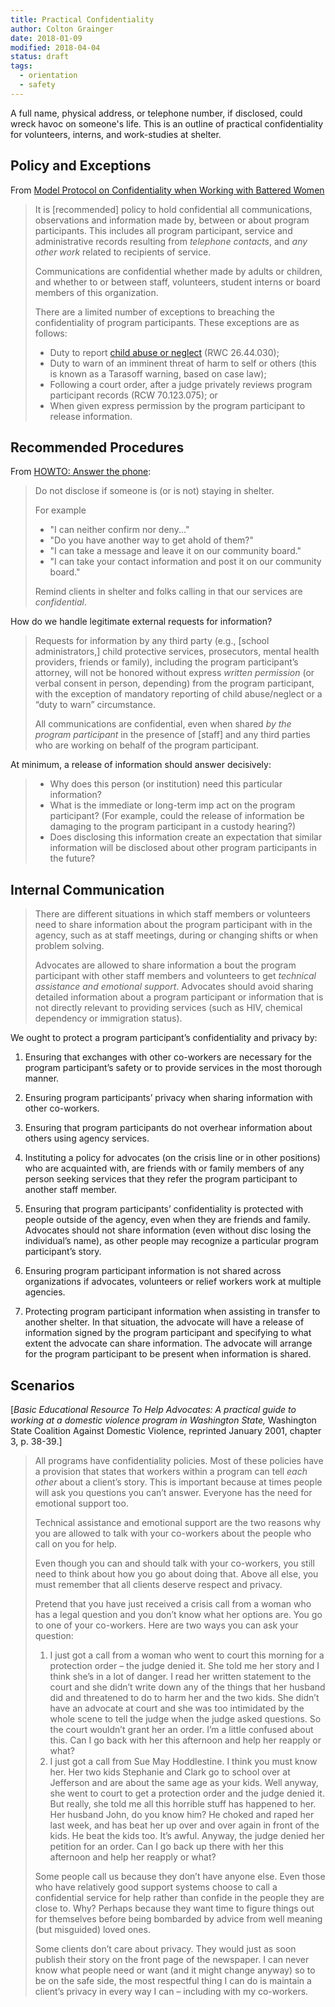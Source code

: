 ```yaml
---
title: Practical Confidentiality
author: Colton Grainger
date: 2018-01-09
modified: 2018-04-04
status: draft
tags:
  - orientation
  - safety
---
```


A full name, physical address, or telephone number, if disclosed, could wreck havoc on someone's life. This is an outline of practical confidentiality for volunteers, interns, and work-studies at shelter.

## Policy and Exceptions

From [Model Protocol on Confidentiality when Working with Battered Women](https://wscadv.org/wp-content/uploads/2015/06/Confidentiality-When-Working-with-Battered-Women.pdf)
> It is [recommended] policy to hold confidential all communications, observations and information made by, between or about program participants. This includes all program participant, service and administrative records resulting from *telephone contacts*, and *any other work* related to recipients of service.
> 
> Communications are confidential whether made by adults or children, and whether to or between staff, volunteers, student interns or board members of this organization.
> 
> There are a limited number of exceptions to breaching the confidentiality of program participants. These exceptions are as follows:
> - Duty to report [child abuse or neglect](safety) (RWC 26.44.030);
> - Duty to warn of an imminent threat of harm to self or others (this is known as a Tarasoff warning, based on case law);
> - Following a court order, after a judge privately reviews program participant
> records (RCW 70.123.075); or
> - When given express permission by the program participant to release information. 

## Recommended Procedures

From [HOWTO: Answer the phone](answering-phone):
> Do not disclose if someone is (or is not) staying in shelter. 
> 
> For example
> - "I can neither confirm nor deny..."
> - "Do you have another way to get ahold of them?"
> - "I can take a message and leave it on our community board."
> - "I can take your contact information and post it on our community board."
> 
> Remind clients in shelter and folks calling in that our services are *confidential*. 

How do we handle legitimate external requests for information?
> Requests for information by any third party (e.g., [school administrators,] child protective services, prosecutors, mental health providers, friends or family), including the program participant’s attorney, will not be honored without express *written permission* (or verbal consent in person, depending) from the program participant, with the exception of mandatory reporting of child abuse/neglect or a “duty to warn” circumstance.  
>
> All communications are confidential, even when shared *by the program participant* in the presence of [staff] and any third parties who are working on behalf of the program participant.

At minimum, a release of information should answer decisively:
> - Why does this person (or institution) need this particular information?
> - What is the immediate or long-term imp act on the program participant?  (For example, could the release of information be damaging to the program participant in a custody hearing?)
> - Does disclosing this information create an expectation that similar information will be disclosed about other program participants in the future?

## Internal Communication

> There are different situations in which staff members or volunteers need to share information about the program participant with in the agency, such as at staff meetings, during or changing shifts or when problem solving. 
>
> Advocates are allowed to share information a bout the program participant with other staff members and volunteers to get *technical assistance and emotional support*.  Advocates should avoid sharing detailed information about a program participant or information that is not directly relevant to providing services (such as HIV, chemical dependency or immigration status).

We ought to protect a program participant’s confidentiality and privacy by:

1. Ensuring that exchanges with other co-workers are necessary for the program participant’s safety or to provide services in the most thorough manner.

2. Ensuring program participants’ privacy when sharing information with other co-workers.

3. Ensuring that program participants do not overhear information about others using agency services.

4. Instituting a policy for advocates (on the crisis line or in other positions) who are acquainted with, are friends with or family members of any person seeking services that they refer the program participant to another staff member.

5. Ensuring that program participants’ confidentiality is protected with people outside of the agency, even when they are friends and family.  Advocates should not share information (even without disc losing the individual’s name), as other people may recognize a particular program participant’s story.

6. Ensuring program participant information is not shared across organizations if advocates, volunteers or relief workers work at multiple agencies.

7. Protecting program participant information when assisting in transfer to another shelter.  In that situation, the advocate will have a release of information signed by the program participant and specifying to what extent the advocate can share information.  The advocate will arrange for the program participant to be present when information is shared.

## Scenarios

[*Basic Educational Resource To Help Advocates: A practical guide to working at a domestic violence program in Washington State,* Washington State Coalition Against Domestic Violence, reprinted January 2001, chapter 3, p. 38-39.]

> All programs have confidentiality policies. Most of these policies have a provision that states that workers within a program can tell *each other* about a client’s story. This is important because at times people will ask you questions you can’t answer. Everyone has the need for emotional support too. 
> 
> Technical assistance and emotional support are the two reasons why you are allowed to talk with your co-workers about the people who call on you for help.
> 
> Even though you can and should talk with your co-workers, you still need to think about how you go about doing that. Above all else, you must remember that all clients deserve respect and privacy.
> 
> Pretend that you have just received a crisis call from a woman who has a legal question and you don’t know what her options are. You go to one of your co-workers. Here are two ways you can ask your question:
> 
> 1. I just got a call from a woman who went to court this morning for a protection order – the judge denied it. She told me her story and I think she’s in a lot of danger. I read her written statement to the court and she didn’t write down any of the things that her husband did and threatened to do to harm her and the two kids. She didn’t have an advocate at court and she was too intimidated by the whole scene to tell the judge when the judge asked questions. So the court wouldn’t grant her an order. I’m a little confused about this. Can I go back with her this afternoon and help her reapply or what?
> 2. I just got a call from Sue May Hoddlestine. I think you must know her. Her two kids Stephanie and Clark go to school over at Jefferson and are about the same age as your kids. Well anyway, she went to court to get a protection order and the judge denied it. But really, she told me all this horrible stuff has happened to her. Her husband John, do you know him? He choked and raped her last week, and has beat her up over and over again in front of the kids. He beat the kids too. It’s awful. Anyway, the judge denied her petition for an order. Can I go back up there with her this afternoon and help her reapply or what?
> 
> Some people call us because they don’t have anyone else. Even those who have relatively good support systems choose to call a confidential service for help rather than confide in the people they are close to. Why? Perhaps because they want time to figure things out for themselves before being bombarded by advice from well meaning (but misguided) loved ones.
> 
> Some clients don’t care about privacy. They would just as soon publish their story on the front page of the newspaper. I can never know what people need or want (and it might change anyway) so to be on the safe side, the most respectful thing I can do is maintain a client’s privacy in every way I can – including with my co-workers.

